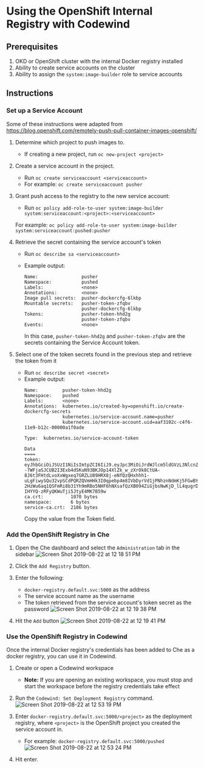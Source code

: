 # Using the OpenShift Internal Registry with Codewind


## Prerequisites
1. OKD or OpenShift cluster with the internal Docker registry installed
2. Ability to create service accounts on the cluster
3. Ability to assign the `system:image-builder` role to service accounts

## Instructions

### Set up a Service Account
Some of these instructions were adapted from https://blog.openshift.com/remotely-push-pull-container-images-openshift/

1. Determine which project to push images to. 
    - If creating a new project, run `oc new-project <project>`
    
2. Create a service account in the project.
    - Run `oc create serviceaccount <serviceaccount>`
    - For example: `oc create serviceaccount pusher`

3. Grant push access to the registry to the new service account:
    - Run `oc policy add-role-to-user system:image-builder system:serviceaccount:<project>:<serviceaccount>`
    
    For example: `oc policy add-role-to-user system:image-builder system:serviceaccount:pushed:pusher`

4. Retrieve the secret containing the service account's token
     - Run `oc describe sa <serviceaccount>`
     - Example output:
       ```
       Name:                pusher
       Namespace:           pushed
       Labels:              <none>
       Annotations:         <none>
       Image pull secrets:  pusher-dockercfg-6lkbp
       Mountable secrets:   pusher-token-zfqbv
                            pusher-dockercfg-6lkbp
       Tokens:              pusher-token-hhd2g
                            pusher-token-zfqbv
       Events:              <none>
       ```

       In this case, `pusher-token-hhd2g` and `pusher-token-zfqbv` are the secrets containing the Service Account token.

5. Select one of the token secrets found in the previous step and retrieve the token from it
    - Run `oc describe secret <secret>`
    - Example output:
      ```
      Name:         pusher-token-hhd2g
      Namespace:    pushed
      Labels:       <none>
      Annotations:  kubernetes.io/created-by=openshift.io/create-dockercfg-secrets
                    kubernetes.io/service-account.name=pusher
                    kubernetes.io/service-account.uid=aaf3102c-c4f6-11e9-b12c-00000a1f0ade

      Type:  kubernetes.io/service-account-token

      Data
      ====
      token:           eyJhbGciOiJSUzI1NiIsImtpZCI6IiJ9.eyJpc3MiOiJrdWJlcm5ldGVzL3NlcnZpY2VhY2NvdW50Iiwia3ViZXJuZXRlcy5pby9zZXJ2aWNlYWNjb3VudC9uYW1lc3BhY2UiOiJwdXNoZWQiLCJrdWJlcm5ldGVzLmlvL3NlcnZpY2VhY2NvdW50L3NlY3JldC5uYW1lIjoicHVzaGVyLXRva2VuLWhoZDJnIiwia3ViZXJuZXRlcy5pby9zZXJ2aWNlYWNjb3VudC9zZXJ2aWNlLWFjY291bnQubmFtZSI6InB1c2hlciIsImt1YmVybmV0ZXMuaW8vc2VydmljZWFjY291bnQvc2VydmljZS1hY2NvdW50LnVpZCI6ImFhZjMxMDJjLWM0ZjYtMTFlOS1iMTJjLTAwMDAwYTFmMGFkZSIsInN1YiI6InN5c3RlbTpzZXJ2aWNlYWNjb3VudDpwdXNoZWQ6cHVzaGVyIn0.nO1QMQixfCLNeJXJnn5O--7WFjaSJCUB2I3Exb4dSKuN93BKJOp14XlZk_w_zXrOk8CtUA-8J6t3FHtdLvoXxWgxeq7GRZLU89HRX8j-eNfQzQHxhhh1-uLgFiwySQu32vpSCdPQRZQVmHHk3I0qpebp4m8IVbDyrVd1jPNhznNdmKj5FGwBYxz1SySsoAcotvXjVdahe_3KsCxkYq5ZDeAmzdJWnZOBJpXKojowS_J6cd-2HzWu6aq1QSFmRi8b31Yh9mRBo5NHF6hNXsafQzXB094ZiGjbsNwKjD_lL4qugrDw5OXjRdP-IHYYQ-zRFyQKWuTji5JtyE4MK7B59w
      ca.crt:          1070 bytes
      namespace:       6 bytes
      service-ca.crt:  2186 bytes

      ```
      Copy the value from the Token field.

### Add the OpenShift Registry in Che

1. Open the Che dashboard and select the `Administration` tab in the sidebar
   ![Screen Shot 2019-08-22 at 12 18 51 PM](https://user-images.githubusercontent.com/6880023/63531743-2d633580-c4d7-11e9-9960-ae5470398a3f.png)

2. Click the `Add Registry` button. 

3. Enter the following:
   - `docker-registry.default.svc:5000` as the address
   - The service account name as the username
   - The token retrieved from the service account's token secret as the password
   ![Screen Shot 2019-08-22 at 12 19 38 PM](https://user-images.githubusercontent.com/6880023/63531755-32c08000-c4d7-11e9-8fae-74799b50d549.png)

4. Hit the `Add` button
   ![Screen Shot 2019-08-22 at 12 19 41 PM](https://user-images.githubusercontent.com/6880023/63531760-348a4380-c4d7-11e9-8fa8-5cef7fbdcac0.png)

### Use the OpenShift Registry in Codewind

Once the internal Docker registry's credentials has been added to Che as a docker registry, you can use it in Codewind.

1. Create or open a Codewind workspace
   - **Note:** If you are opening an existing workspace, you must stop and start the workspace before the registry credentials take effect

2. Run the `Codewind: Set Deployment Registry` command. 
   ![Screen Shot 2019-08-22 at 12 53 19 PM](https://user-images.githubusercontent.com/6880023/63533949-e592dd00-c4db-11e9-99d6-906a8c5edf21.png)

3. Enter `docker-registry.default.svc:5000/<project>` as the deployment registry, where `<project>` is the OpenShift project you created the service account in.
   - For example: `docker-registry.default.svc:5000/pushed`
   ![Screen Shot 2019-08-22 at 12 53 24 PM](https://user-images.githubusercontent.com/6880023/63534021-1c68f300-c4dc-11e9-937f-a3903e12456d.png)

4. Hit enter.